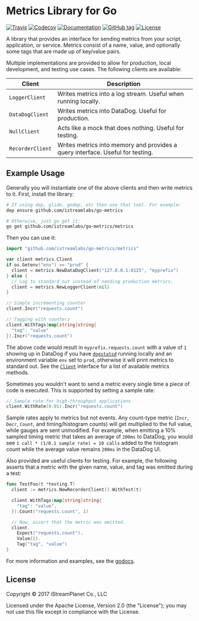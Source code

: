 # Metrics Library for Go

[![Travis](https://img.shields.io/travis/istreamlabs/go-metrics.svg)](https://travis-ci.org/istreamlabs/go-metrics) [![Codecov](https://img.shields.io/codecov/c/github/istreamlabs/go-metrics.svg)](https://codecov.io/gh/istreamlabs/go-metrics) [![Documentation](https://img.shields.io/badge/godoc-reference-blue.svg)](https://godoc.org/github.com/istreamlabs/go-metrics/metrics) [![GitHub tag](https://img.shields.io/github/tag/istreamlabs/go-metrics.svg)](https://github.com/istreamlabs/go-metrics/releases) [![License](https://img.shields.io/github/license/istreamlabs/go-metrics.svg)](https://github.com/istreamlabs/go-metrics/blob/master/LICENSE)

A library that provides an interface for sending metrics from your script, application, or service. Metrics consist of a name, value, and optionally some tags that are made up of key/value pairs.

Multiple implementations are provided to allow for production, local development, and testing use cases. The following clients are available:

Client           | Description
---------------- | -----------
`LoggerClient`   | Writes metrics into a log stream. Useful when running locally.
`DataDogClient`  | Writes metrics into DataDog. Useful for production.
`NullClient`     | Acts like a mock that does nothing. Useful for testing.
`RecorderClient` | Writes metrics into memory and provides a query interface. Useful for testing.

## Example Usage

Generally you will instantiate one of the above clients and then write metrics to it. First, install the library:

```sh
# If using dep, glide, godep, etc then use that tool. For example:
dep ensure github.com/istreamlabs/go-metrics

# Otherwise, just go get it:
go get github.com/istreamlabs/go-metrics/metrics
```

Then you can use it:

```go
import "github.com/istreamlabs/go-metrics/metrics"

var client metrics.Client
if os.Getenv("env") == "prod" {
  client = metrics.NewDataDogClient("127.0.0.1:8125", "myprefix")
} else {
  // Log to standard out instead of sending production metrics.
  client = metrics.NewLoggerClient(nil)
}

// Simple incrementing counter
client.Incr("requests.count")

// Tagging with counters
client.WithTags(map[string]string{
  "tag": "value"
}).Incr("requests.count")
```

The above code would result in `myprefix.requests.count` with a value of `1` showing up in DataDog if you have [`dogstatsd`](https://docs.datadoghq.com/guides/dogstatsd/) running locally and an environment variable `env` set to `prod`, otherwise it will print metrics to standard out. See the [`Client`](https://godoc.org/github.com/istreamlabs/go-metrics/metrics/#Client) interface for a list of available metrics methods.

Sometimes you wouldn't want to send a metric every single time a piece of code is executed. This is supported by setting a sample rate:

```go
// Sample rate for high-throughput applications
client.WithRate(0.01).Incr("requests.count")
```

Sample rates apply to metrics but not events. Any count-type metric (`Incr`, `Decr`, `Count`, and timing/histogram counts) will get multiplied to the full value, while gauges are sent unmodified. For example, when emitting a 10% sampled timing metric that takes an average of `200ms` to DataDog, you would see `1 call * (1/0.1 sample rate) = 10 calls` added to the histogram count while the average value remains `200ms` in the DataDog UI.

Also provided are useful clients for testing. For example, the following asserts that a metric with the given name, value, and tag was emitted during a test:

```go
func TestFoo(t *testing.T)
  client := metrics.NewRecorderClient().WithTest(t)

  client.WithTags(map[string]string{
    "tag": "value",
  }).Count("requests.count", 1)

  // Now, assert that the metric was emitted.
  client.
    Expect("requests.count").
    Value(1).
    Tag("tag", "value")
}
```

For more information and examples, see the [godocs](https://godoc.org/github.com/istreamlabs/go-metrics/metrics).

## License

Copyright &copy; 2017 iStreamPlanet Co., LLC

Licensed under the Apache License, Version 2.0 (the "License"); you may not use this file except in compliance with the License.
